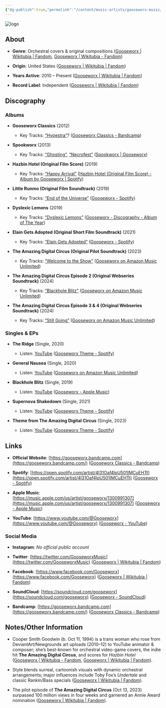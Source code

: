 ```yaml
---
{"dg-publish":true,"permalink":"/content/music-artists/gooseworx-music/","tags":["#MusicArtist"],"noteIcon":"","created":"2025-08-28T23:54:14.285+02:00","updated":"2025-04-28T17:20:23.000+02:00"}
---
```



<img src="/img/MALOGO/Gooseworx.png" alt="logo" class="round-img round-img-200">

## About

- **Genre**: Orchestral covers & original compositions ([Gooseworx | Wikitubia | Fandom](https://youtube.fandom.com/wiki/Gooseworx), [Gooseworx | Wikitubia - Fandom](https://youtube.fandom.com/wiki/Gooseworx?utm_source=chatgpt.com))
    
- **Origin**: United States ([Gooseworx | Wikitubia | Fandom](https://youtube.fandom.com/wiki/Gooseworx))
    
- **Years Active**: 2010 – Present ([Gooseworx | Wikitubia | Fandom](https://youtube.fandom.com/wiki/Gooseworx))
    
- **Record Label**: Independent ([Gooseworx | Wikitubia | Fandom](https://youtube.fandom.com/wiki/Gooseworx))
    

## Discography

### Albums

- **Gooseworx Classics** (2012)
    
    - Key Tracks: [“Hypestra”](https://youtu.be/%E2%80%A6)? ([Gooseworx Classics - Bandcamp](https://gooseworx.bandcamp.com/album/gooseworx-classics?utm_source=chatgpt.com))
        
- **Spookworx** (2013)
    
    - Key Tracks: [“Ghosting”](https://youtu.be/%E2%80%A6), [“Necrofest”](https://youtu.be/%E2%80%A6) ([Spookworx | Gooseworx](https://gooseworx.bandcamp.com/album/spookworx?utm_source=chatgpt.com))
        
- **Hazbin Hotel (Original Film Score)** (2019)
    
    - Key Tracks: [“Happy Arrival”](https://youtu.be/%E2%80%A6) ([Hazbin Hotel (Original Film Score) - Album by Gooseworx | Spotify](https://open.spotify.com/album/2KwSj5poDzzyYnQsOfPk73?utm_source=chatgpt.com))
        
- **Little Runmo (Original Film Soundtrack)** (2019)
    
    - Key Tracks: [“End of the Universe”](https://youtu.be/%E2%80%A6) ([Gooseworx - Spotify](https://open.spotify.com/artist/4I31Oaf4lpU501IMCuEHTt?utm_source=chatgpt.com))
        
- **Dyslexic Lemons** (2019)
    
    - Key Tracks: [“Dyslexic Lemons”](https://youtu.be/%E2%80%A6) ([Gooseworx - Discography - Album of The Year](https://www.albumoftheyear.org/artist/68674-gooseworx/?utm_source=chatgpt.com))
        
- **Elain Gets Adopted (Original Short Film Soundtrack)** (2021)
    
    - Key Tracks: [“Elain Gets Adopted”](https://youtu.be/%E2%80%A6) ([Gooseworx - Spotify](https://open.spotify.com/artist/4I31Oaf4lpU501IMCuEHTt?utm_source=chatgpt.com))
        
- **The Amazing Digital Circus (Original Pilot Soundtrack)** (2023)
    
    - Key Tracks: [“Welcome to the Show”](https://youtu.be/%E2%80%A6) ([Gooseworx on Amazon Music Unlimited](https://music.amazon.com/artists/B076VN7LKY/gooseworx?utm_source=chatgpt.com))
        
- **The Amazing Digital Circus Episode 2 (Original Webseries Soundtrack)** (2024)
    
    - Key Tracks: [“Blackhole Blitz”](https://youtu.be/%E2%80%A6) ([Gooseworx on Amazon Music Unlimited](https://music.amazon.com/artists/B076VN7LKY/gooseworx?utm_source=chatgpt.com))
        
- **The Amazing Digital Circus Episode 3 & 4 (Original Webseries Soundtrack)** (2024)
    
    - Key Tracks: [“Still Going”](https://youtu.be/%E2%80%A6) ([Gooseworx on Amazon Music Unlimited](https://music.amazon.com/artists/B076VN7LKY/gooseworx?utm_source=chatgpt.com))
        

### Singles & EPs

- **The Ridge** (Single, 2020)
    
    - Listen: [YouTube](https://youtu.be/%E2%80%A6) ([Gooseworx Theme - Spotify](https://open.spotify.com/track/6KjNhwv71F7InA4mQgkW0M?utm_source=chatgpt.com))
        
- **General Nausea** (Single, 2020)
    
    - Listen: [YouTube](https://youtu.be/%E2%80%A6) ([Gooseworx on Amazon Music Unlimited](https://music.amazon.com/artists/B076VN7LKY/gooseworx?utm_source=chatgpt.com))
        
- **Blackhole Blitz** (Single, 2019)
    
    - Listen: [YouTube](https://youtu.be/%E2%80%A6) ([Gooseworx - Apple Music](https://music.apple.com/us/artist/gooseworx/1300991307?utm_source=chatgpt.com))
        
- **Supernova Shakedown** (Single, 2021)
    
    - Listen: [YouTube](https://youtu.be/%E2%80%A6) ([Gooseworx Theme - Spotify](https://open.spotify.com/track/6KjNhwv71F7InA4mQgkW0M?utm_source=chatgpt.com))
        
- **Theme from The Amazing Digital Circus** (Single, 2023)
    
    - Listen: [YouTube](https://youtu.be/%E2%80%A6) ([Gooseworx Theme - Spotify](https://open.spotify.com/track/6KjNhwv71F7InA4mQgkW0M?utm_source=chatgpt.com))
        

## Links

- **Official Website**: [https://gooseworx.bandcamp.com](https://gooseworx.bandcamp.com/) ([Gooseworx Classics - Bandcamp](https://gooseworx.bandcamp.com/album/gooseworx-classics?utm_source=chatgpt.com))
    
- **Spotify**: [https://open.spotify.com/artist/4I31Oaf4lpU501IMCuEHTt](https://open.spotify.com/artist/4I31Oaf4lpU501IMCuEHTt) ([Gooseworx - Spotify](https://open.spotify.com/artist/4I31Oaf4lpU501IMCuEHTt?utm_source=chatgpt.com))
    
- **Apple Music**: [https://music.apple.com/us/artist/gooseworx/1300991307](https://music.apple.com/us/artist/gooseworx/1300991307) ([Gooseworx - Apple Music](https://music.apple.com/us/artist/gooseworx/1300991307?utm_source=chatgpt.com))
    
- **YouTube**: [https://www.youtube.com/@Gooseworx](https://www.youtube.com/@Gooseworx) ([Gooseworx - YouTube](https://www.youtube.com/%40Gooseworx?utm_source=chatgpt.com))
    

### Social Media

- **Instagram**: _No official public account_
    
- **Twitter**: [https://twitter.com/GooseworxMusic](https://twitter.com/GooseworxMusic) ([Gooseworx | Wikitubia | Fandom](https://youtube.fandom.com/wiki/Gooseworx))
    
- **Facebook**: [https://www.facebook.com/Gooseworx](https://www.facebook.com/Gooseworx) ([Gooseworx | Wikitubia | Fandom](https://youtube.fandom.com/wiki/Gooseworx))
    
- **SoundCloud**: [https://soundcloud.com/gooseworx](https://soundcloud.com/gooseworx) ([Gooseworx - SoundCloud](https://soundcloud.com/gooseworx?utm_source=chatgpt.com))
    
- **Bandcamp**: [https://gooseworx.bandcamp.com](https://gooseworx.bandcamp.com/) ([Gooseworx Classics - Bandcamp](https://gooseworx.bandcamp.com/album/gooseworx-classics?utm_source=chatgpt.com))
    

## Notes/Other Information

- Cooper Smith Goodwin (b. Oct 11, 1994) is a trans woman who rose from DeviantArt/Newgrounds art uploads (2010–12) to YouTube animator & composer; she’s best-known for orchestral video-game covers, the indie hit **The Amazing Digital Circus**, and scores for _Hazbin Hotel_ ([Gooseworx | Wikitubia - Fandom](https://youtube.fandom.com/wiki/Gooseworx?utm_source=chatgpt.com), [Gooseworx | Wikitubia | Fandom](https://youtube.fandom.com/wiki/Gooseworx)).
    
- Style blends surreal, cartoonish visuals with dynamic orchestral arrangements; major influences include Toby Fox’s _Undertale_ and classic Rankin/Bass specials ([Gooseworx | Wikitubia | Fandom](https://youtube.fandom.com/wiki/Gooseworx)).
    
- The pilot episode of **The Amazing Digital Circus** (Oct 13, 2023) surpassed 100 million views in four weeks and garnered an Annie Award nomination ([Gooseworx | Wikitubia | Fandom](https://youtube.fandom.com/wiki/Gooseworx)).
    